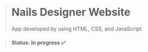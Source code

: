 > # Nails Designer Website
> App developed by using HTML, CSS, and JavaScript

> #### Status: In progress ✅
